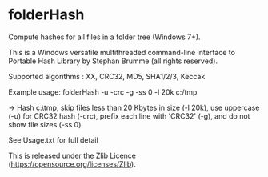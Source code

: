 # folderHash
Compute hashes for all files in a folder tree (Windows 7+).

This is a Windows versatile multithreaded command-line interface to Portable Hash Library by Stephan Brumme (all rights reserved).

Supported algorithms : XX, CRC32, MD5, SHA1/2/3, Keccak

Example usage:  folderHash -u -crc -g -ss 0 -l 20k c:/tmp

-> Hash c:\tmp, skip files less than 20 Kbytes in size (-l 20k), use uppercase (-u) for CRC32 hash (-crc), prefix each line with 'CRC32' (-g),
and do not show file sizes (-ss 0).

See Usage.txt for full detail


This is released under the Zlib Licence (https://opensource.org/licenses/Zlib).



